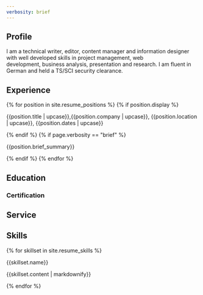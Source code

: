 ```yaml
---
verbosity: brief
---
```


## Profile

I am a technical writer, editor, content manager and information designer with well developed skills in project management, web development, business analysis, presentation and research. I am fluent in German and held a TS/SCI security clearance.

## Experience

{% for position in site.resume_positions %}
  {% if position.display %}
<p>{{position.title | upcase}},{{position.company | upcase}}, {{position.location | upcase}}, {{position.dates | upcase}}</p>
  {% endif %}
  {% if page.verbosity == "brief" %}
<p>{{position.brief_summary}}</p>
  {% endif %}  
{% endfor %}

## Education
### Certification
## Service
## Skills

{% for skillset in site.resume_skills %}
<p>{{skillset.name}}</p>
<p>{{skillset.content | markdownify}}</p>
{% endfor %}
